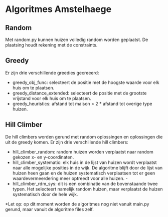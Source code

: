 # Algoritmes Amstelhaege

## Random
Met random.py kunnen huizen volledig random worden geplaatst. De plaatsing houdt rekening met de constraints. 

## Greedy
Er zijn drie verschillende greedies gecreeerd:
- greedy_obj_func: selecteert de positie met de hoogste waarde voor elk huis om te plaatsen. 
- greedy_distance_extended: selecteert de positie met de grootste vrijstand voor elk huis om te plaatsen. 
- greedy_heuristics: afstand tot maison > 2 * afstand tot overige type huizen.

## Hill Climber
De hill climbers worden gerund met random oplossingen en oplossingen die uit de greedy komen. Er zijn drie verschillende hill climbers:
- hill_climber_random: random huizen worden verplaatst naar random gekozen x- en y-coordinaten. 
- hill_climber_systematic: elk huis in de lijst van huizen wordt verplaatst naar alle mogelijke posities in de wijk. De algoritme blijft door de lijst van huizen heen gaan en de huizen systematisch verplaatsen tot er geen waardevermeerdering meer optreedt voor alle huizen. -
- hill_climber_rdm_sys: dit is een combinatie van de bovenstaande twee typen. Het selecteert namelijk random huizen, maar verplaatst de huizen systematisch door de hele wijk. 

*Let op: op dit moment worden de algoritmes nog niet vanuit main.py gerund, maar vanuit de algoritme files zelf. 

      

